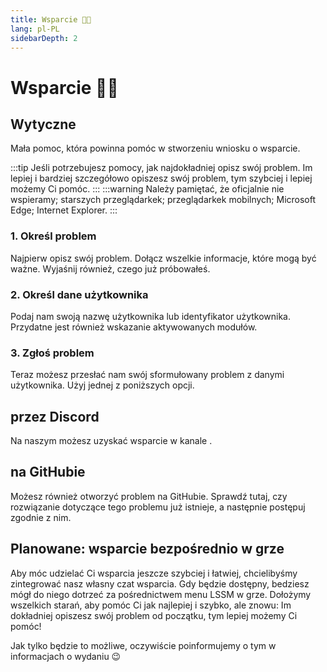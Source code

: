 ```yaml
---
title: Wsparcie 👨‍💻
lang: pl-PL
sidebarDepth: 2
---
```


# Wsparcie 👨‍💻

## Wytyczne
Mała pomoc, która powinna pomóc w stworzeniu wniosku o wsparcie.

:::tip
Jeśli potrzebujesz pomocy, jak najdokładniej opisz swój problem. Im lepiej i bardziej szczegółowo opiszesz swój problem, tym szybciej i lepiej możemy Ci pomóc.
:::
:::warning
Należy pamiętać, że oficjalnie nie wspieramy; starszych przeglądarkek; przeglądarkek mobilnych; Microsoft Edge; Internet Explorer.
:::

### 1. Określ problem
Najpierw opisz swój problem. Dołącz wszelkie informacje, które mogą być ważne. Wyjaśnij również, czego już próbowałeś.

### 2. Określ dane użytkownika
Podaj nam swoją nazwę użytkownika lub identyfikator użytkownika. Przydatne jest również wskazanie aktywowanych modułów.

### 3. Zgłoś problem
Teraz możesz przesłać nam swój sformułowany problem z danymi użytkownika. Użyj jednej z poniższych opcji.

## przez Discord
Na naszym <discord/> możesz uzyskać wsparcie w kanale <discord-channel channel="lssm-help"/>.

## na GitHubie
Możesz również otworzyć problem na <a :href="$theme.variables.github + '/issues'" target="_blank">GitHubie</a>. Sprawdź tutaj, czy rozwiązanie dotyczące tego problemu już istnieje, a następnie postępuj zgodnie z nim.

## Planowane: wsparcie bezpośrednio w grze
Aby móc udzielać Ci wsparcia jeszcze szybciej i łatwiej, chcielibyśmy zintegrować nasz własny czat wsparcia. Gdy będzie dostępny, bedziesz mógł do niego dotrzeć za pośrednictwem menu LSSM w grze. Dołożymy wszelkich starań, aby pomóc Ci jak najlepiej i szybko, ale znowu: Im dokładniej opiszesz swój problem od początku, tym lepiej możemy Ci pomóc!

Jak tylko będzie to możliwe, oczywiście poinformujemy o tym w informacjach o wydaniu :wink:
